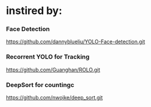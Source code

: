 # instired by:

### Face Detection
https://github.com/dannyblueliu/YOLO-Face-detection.git

### Recorrent YOLO for Tracking
https://github.com/Guanghan/ROLO.git

### DeepSort for countingc
https://github.com/nwojke/deep_sort.git

